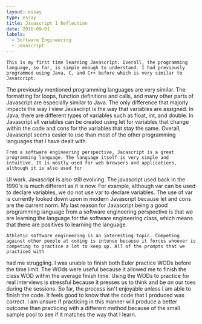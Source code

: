 ```yaml
---
layout: essay
type: essay
title: Javascript 1 Reflection
date: 2016-09-01
labels:
  - Software Engineering
  - Javascript
---
```

    This is my first time learning Javascript. Overall, the programming language, so far, is simple enough to understand. I had previously programmed using Java, C, and C++ before which is very similar to Javascript.
The previously mentioned programming languages are very similar. The formatting for loops, function definitions and calls, and many other parts of Javascript are especially similar to Java. The only difference that
majorly impacts the way I view Javascript is the way that variables are assigned. In Java, there are different types of variables such as float, int, and double. In Javascript all variables can be created using let for
variables that change within the code and cons for the variables that stay the same. Overall, Javascript seems easier to use than most of the other programming languages that I have dealt with.

    From a software engineering perspective, Jacascript is a great programming language. The language itself is very simple and intuitive. It is mostly used for web browsers and applications, although it is also used for 
UI work. Javascript is also still evolving. The javascript used back in the 1990's is much different as it is now. For example, although var can be used to declare variables, we do not use var to declare variables.
The use of var is currently looked down upon in modern Javascript because let and cons are the current norm. My last reason for Javascript being a good programming language from a software engineering perspective is 
that we are learning the language for the software engineering class, which means that there are positives to learning the language.
    
    Athletic software engineering is an interesting topic. Competing against other people at coding is intense because it forces whoever is competing to practice a lot to keep up. All of the prompts that we practiced with
had me struggling. I was unable to finish both Euler practice WODs before the time limit. The WOds were useful because it allowed me to finish the class WOD within the average finish time. Using the WODs to practice for 
real interviews is stressful because it presses us to think and be on our toes during the sessions. So far, the process isn't enjoyable unless I am able to finish the code. It feels good to know that the code that I produced
was correct. I am unsure if practicing in this manner will produce a better outcome than practicing with a different method because of the small sample pool to see if it matches the way that I learn.
